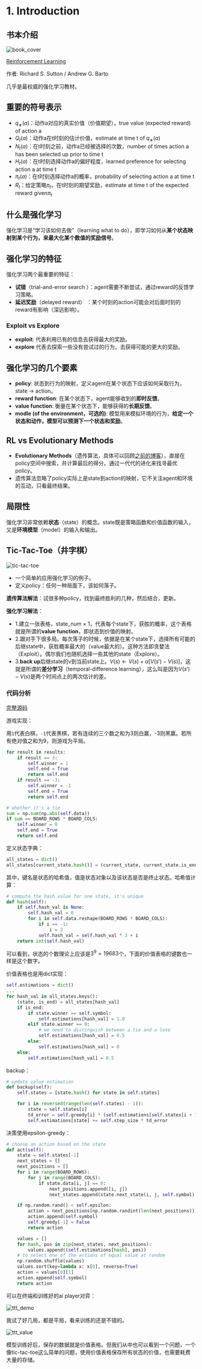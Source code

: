 # 1. Introduction

## 书本介绍

![book_cover](https://img1.doubanio.com/view/subject/l/public/s29867258.jpg)

[Reinforcement Learning](https://book.douban.com/subject/30323890/)

作者: Richard S. Sutton / Andrew G. Barto 

几乎是最权威的强化学习教材。

## 重要的符号表示

- $q_∗(a)$：动作a对应的真实价值（价值期望），true value (expected reward) of action a
- $Q_t(a)$：动作a在t时刻的估计价值，estimate at time t of $q_∗(a)$
- $N_t(a)$：在t时刻之前，动作a已经被选择的次数，number of times action a has been selected up prior to time t
- $H_t(a)$：在t时刻选择动作a的偏好程度，learned preference for selecting action a at time t
- $π_t(a)$：在t时刻选择动作a的概率，probability of selecting action a at time t
- $R_t$：给定策略$π_t$，在t时刻的期望奖励，estimate at time t of the expected reward given$π_t$

## 什么是强化学习

强化学习是“学习该如何去做”（learning what to do），即学习如何从**某个状态映射到某个行为，来最大化某个数值的奖励信号**。

## 强化学习的特征

强化学习两个最重要的特征：

- **试错**（trial-and-error search ）：agent需要不断尝试，通过reward的反馈学习策略。
- **延迟奖励**（delayed reward） ：某个时刻的action可能会对后面时刻的reward有影响（深远影响）。

### Exploit vs Explore

- **exploit**: 代表利用已有的信息去获得最大的奖励。
- **explore** 代表去探索一些没有尝试过的行为，去获得可能的更大的奖励。

## 强化学习的几个要素

- **policy**: 状态到行为的映射，定义agent在某个状态下应该如何采取行为，state $\rightarrow$ action。
- **reward function**: 在某个状态下，agent能够收到的**即时反馈**。
- **value function**: 衡量在某个状态下，能够获得的**长期反馈**。
- **modle (of the environment，可选的)**: 模型用来模拟环境的行为，**给定一个状态和动作，模型可以预测下一个状态和奖励**。

## RL vs Evolutionary Methods

- **Evolutionary Methods**（遗传算法，具体可以回顾[之前的博客](https://applenob.github.io/ga.html)），直接在policy空间中搜索，并计算最后的得分。通过一代代的进化来找寻最优policy。
- 遗传算法忽略了policy实际上是state到action的映射，它不关注agent和环境的互动，只看最终结果。

## 局限性

强化学习非常依赖**状态**（state）的概念。state既是策略函数和价值函数的输入，又是**环境模型**（model）的输入和输出。

## Tic-Tac-Toe（井字棋）

![tic-tac-toe](../res/ttt.png)

- 一个简单的应用强化学习的例子。
- 定义policy：任何一种局面下，该如何落子。

**遗传算法解法**：试很多种policy，找到最终胜利的几种，然后结合，更新。

**强化学习解法**：

- 1.建立一张表格，state_num × 1，代表每个state下，获胜的概率，这个表格就是所谓的**value function**，即状态到价值的映射。
- 2.跟对手下很多局。每次落子的时候，依据是在某个state下，选择所有可能的后继state中，获胜概率最大的（value最大的）。这种方法即贪婪法（Exploit）。偶尔我们也随机选择一些其他的state（Explore）。
- 3.**back up**后继state的v到当前state上。$V(s)\leftarrow V(s)+\alpha[V(s')-V(s)]$，这就是所谓的**差分学习**（temporal-difference learning），这么叫是因为$V(s')-V(s)$是两个时间点上的两次估计的差。

### 代码分析

[完整源码](https://github.com/ShangtongZhang/reinforcement-learning-an-introduction/blob/master/chapter01/tic_tac_toe.py)

游戏实现：

用`1`代表白棋，`-1`代表黑棋，若有连续的三个数之和为3则白赢，-3则黑赢。若所有绝对值之和为9，则游戏为平局。

```python
for result in results:
    if result == 3:
        self.winner = 1
        self.end = True
        return self.end
    if result == -3:
        self.winner = -1
        self.end = True
        return self.end

# whether it's a tie
sum = np.sum(np.abs(self.data))
if sum == BOARD_ROWS * BOARD_COLS:
    self.winner = 0
    self.end = True
    return self.end
```

定义状态字典：

```python
all_states = dict()
all_states[current_state.hash()] = (current_state, current_state.is_end())
```

其中，键名是状态的哈希值，值是状态对象以及该状态是否是终止状态。哈希值计算：

```python
# compute the hash value for one state, it's unique
def hash(self):
    if self.hash_val is None:
        self.hash_val = 0
        for i in self.data.reshape(BOARD_ROWS * BOARD_COLS):
            if i == -1:
                i = 2
            self.hash_val = self.hash_val * 3 + i
    return int(self.hash_val)
```

可以看到，状态的个数理论上应该是$3^9=19683$个，下面的价值表格的键数也一样是这个数字。

价值表格也是用dict实现：

```python
self.estimations = dict()
...
for hash_val in all_states.keys():
    (state, is_end) = all_states[hash_val]
    if is_end:
        if state.winner == self.symbol:
            self.estimations[hash_val] = 1.0
        elif state.winner == 0:
            # we need to distinguish between a tie and a lose
            self.estimations[hash_val] = 0.5
        else:
            self.estimations[hash_val] = 0
    else:
        self.estimations[hash_val] = 0.5
```

backup：

```python
# update value estimation
def backup(self):
    self.states = [state.hash() for state in self.states]

    for i in reversed(range(len(self.states) - 1)):
        state = self.states[i]
        td_error = self.greedy[i] * (self.estimations[self.states[i + 1]] - self.estimations[state])
        self.estimations[state] += self.step_size * td_error
```

决策使用epsilon-greedy：

```python
# choose an action based on the state
def act(self):
    state = self.states[-1]
    next_states = []
    next_positions = []
    for i in range(BOARD_ROWS):
        for j in range(BOARD_COLS):
            if state.data[i, j] == 0:
                next_positions.append([i, j])
                next_states.append(state.next_state(i, j, self.symbol).hash())

    if np.random.rand() < self.epsilon:
        action = next_positions[np.random.randint(len(next_positions))]
        action.append(self.symbol)
        self.greedy[-1] = False
        return action

    values = []
    for hash, pos in zip(next_states, next_positions):
        values.append((self.estimations[hash], pos))
    # to select one of the actions of equal value at random
    np.random.shuffle(values)
    values.sort(key=lambda x: x[0], reverse=True)
    action = values[0][1]
    action.append(self.symbol)
    return action
```

可以在终端和训练好的ai player对弈：

![ttt_demo](../res/ttt_demo.jpg)

我试了好几局，都是平局，看来训练的还是不错的。

![ttt_value](../res/ttt_value.jpg)

模型训练好后，保存的数据就是价值表格。但我们从中也可以看到一个问题，一个像tic-tac-toe这么简单的问题，使用价值表格保存所有状态的价值，也需要耗费大量的存储。
